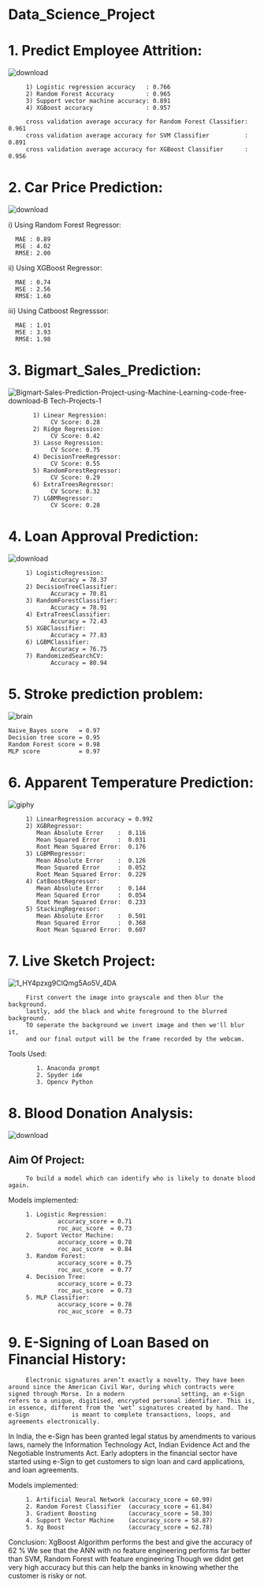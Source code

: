 # Data_Science_Project
# 1.  Predict Employee Attrition:

![download](https://user-images.githubusercontent.com/77626222/141610310-ff7898a5-2fbd-42f6-9e47-ee8d89d10c59.gif)

         1) Logistic regression accuracy   : 0.766
         2) Random Forest Accuracy         : 0.965
         3) Support vector machine accuracy: 0.891
         4) XGBoost accuracy               : 0.957
         
         cross validation average accuracy for Random Forest Classifier: 0.961
         cross validation average accuracy for SVM Classifier          : 0.891
         cross validation average accuracy for XGBoost Classifier      : 0.956
  
# 2. Car Price Prediction:

![download](https://user-images.githubusercontent.com/77626222/141260960-7f2708c9-7ac6-4223-bd9c-83661e6e92ab.png)

  i) Using Random Forest Regressor:
  
      MAE : 0.89
      MSE : 4.02
      RMSE: 2.00
      
  ii) Using XGBoost Regressor:
  
      MAE : 0.74
      MSE : 2.56
      RMSE: 1.60
      
  iii) Using Catboost Regresssor:
  
      MAE : 1.01
      MSE : 3.93
      RMSE: 1.98
      
# 3. Bigmart_Sales_Prediction:
![Bigmart-Sales-Prediction-Project-using-Machine-Learning-code-free-download-B Tech-Projects-1](https://user-images.githubusercontent.com/77626222/141477629-296f4e96-fdae-4fff-96dc-322b8ea948bb.png)

           1) Linear Regression:
                CV Score: 0.28
           2) Ridge Regression:
                CV Score: 0.42
           3) Lasso Regression:
                CV Score: 0.75
           4) DecisionTreeRegressor:
                CV Score: 0.55
           5) RandomForestRegressor:
                CV Score: 0.29
           6) ExtraTreesRegressor:
                CV Score: 0.32
           7) LGBMRegressor:
                CV Score: 0.28

# 4. Loan Approval Prediction:
![download](https://user-images.githubusercontent.com/77626222/141475982-ade3fbd3-9c3d-4cb5-bbbe-42ae58a3992e.jpg)

         1) LogisticRegression:
                Accuracy = 78.37
         2) DecisionTreeClassifier:
                Accuracy = 70.81
         3) RandomForestClassifier:
                Accuracy = 78.91
         4) ExtraTreesClassifier:
                Accuracy = 72.43
         5) XGBClassifier:
                Accuracy = 77.83
         6) LGBMClassifier:
                Accuracy = 76.75
         7) RandomizedSearchCV:
                Accuracy = 80.94
               
# 5. Stroke prediction problem:
![brain](https://user-images.githubusercontent.com/77626222/141477290-35bc4a9e-dc9f-43ba-99f4-ffce6895ad9c.png)

    Naive_Bayes score   = 0.97
    Decision tree score = 0.95
    Random Forest score = 0.98
    MLP score           = 0.97
         
# 6. Apparent Temperature Prediction:

![giphy](https://user-images.githubusercontent.com/77626222/141610494-df4de08b-fbe8-4530-a9ca-084cc356b9ad.gif)


         1) LinearRegression accuracy = 0.992
         2) XGBRegressor:
            Mean Absolute Error    :  0.116
            Mean Squared Error     :  0.031
            Root Mean Squared Error:  0.176
         3) LGBMRegressor:
            Mean Absolute Error    :  0.126
            Mean Squared Error     :  0.052
            Root Mean Squared Error:  0.229
         4) CatBoostRegressor:
            Mean Absolute Error    :  0.144
            Mean Squared Error     :  0.054
            Root Mean Squared Error:  0.233
         5) StackingRegressor:
            Mean Absolute Error    :  0.501
            Mean Squared Error     :  0.368
            Root Mean Squared Error:  0.607
    
# 7. Live Sketch Project:

![1_HY4pzxg9ClQmg5Ao5V_4DA](https://user-images.githubusercontent.com/77626222/141650704-90ca22e2-a7aa-4e54-83ac-b8b02993c153.png)


         First convert the image into grayscale and then blur the background.
         lastly, add the black and white foreground to the blurred background.
         TO seperate the background we invert image and then we'll blur it,
         and our final output will be the frame recorded by the webcam.
         
   Tools Used:
   
            1. Anaconda prompt
            2. Spyder ide
            3. Opencv Python
   
# 8. Blood Donation Analysis:

![download](https://user-images.githubusercontent.com/77626222/141669474-c3d5e792-299d-486a-a256-af030ba4d2ee.jpg)

## Aim Of Project:
         To build a model which can identify who is likely to donate blood again.
         
Models implemented:

         1. Logistic Regression:
                  accuracy_score = 0.71 
                  roc_auc_score  = 0.73
         2. Suport Vector Machine:
                  accuracy_score = 0.78 
                  roc_auc_score  = 0.84
         3. Random Forest:
                  accuracy_score = 0.75 
                  roc_auc_score  = 0.77
         4. Decision Tree:
                  accuracy_score = 0.73 
                  roc_auc_score  = 0.73
         5. MLP Classifier:
                  accuracy_score = 0.78 
                  roc_auc_score  = 0.73
                  
# 9. E-Signing of Loan Based on Financial History:
         Electronic signatures aren’t exactly a novelty. They have been around since the American Civil War, during which contracts were signed through Morse. In a modern                setting, an e-Sign refers to a unique, digitised, encrypted personal identifier. This is, in essence, different from the ‘wet’ signatures created by hand. The e-Sign            is meant to complete transactions, loops, and agreements electronically.

In India, the e-Sign has been granted legal status by amendments to various laws, namely the Information Technology Act, Indian Evidence Act and the Negotiable Instruments Act. Early adopters in the financial sector have started using e-Sign to get customers to sign loan and card applications, and loan agreements.
         
   Models implemented:
     
         1. Artificial Neural Network (accuracy_score = 60.99)
         2. Random Forest Classifier  (accuracy_score = 61.84)
         3. Gradient Boosting         (accuracy_score = 58.30)
         4. Support Vector Machine    (accuracy_score = 58.87)
         5. Xg Boost                  (accuracy_score = 62.78)
   Conclusion:
         XgBoost Algorithm performs the best and give the accuracy of 62 %
         We see that the ANN with no feature engineering performs far better than SVM, Random Forest with feature engineering
         Though we didnt get very high accuracy but this can help the banks in knowing whether the customer is risky or not.
